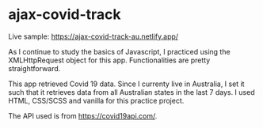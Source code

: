 # ajax-covid-track

Live sample: https://ajax-covid-track-au.netlify.app/

As I continue to study the basics of Javascript, I practiced using the XMLHttpRequest object for this app. Functionalities are pretty straightforward.

This app retrieved Covid 19 data. Since I currenty live in Australia, I set it such that it retrieves data from all Australian states in the last 7 days. I used HTML, CSS/SCSS and vanilla for this practice project.

The API used is from https://covid19api.com/.
